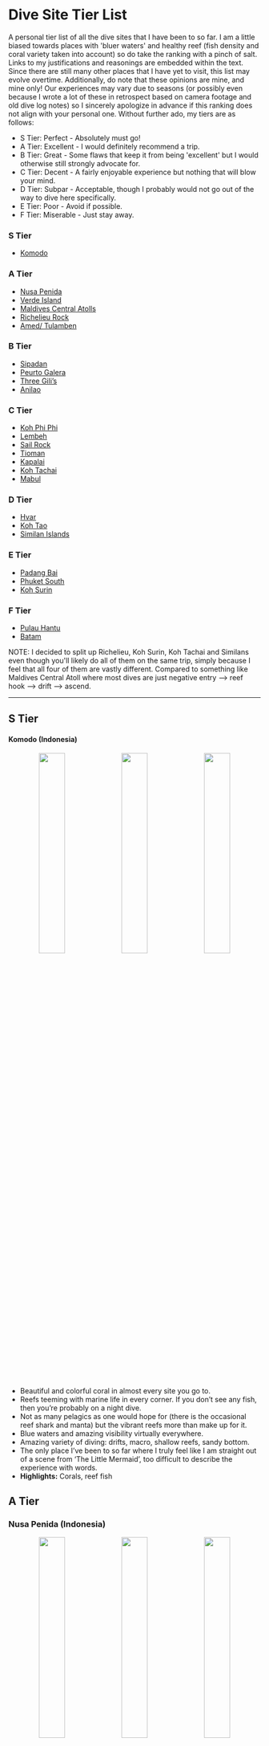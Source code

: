 # Dive Site Tier List

A personal tier list of all the dive sites that I have been to so far. I am a little biased towards places with 'bluer waters' and healthy reef (fish density and coral variety taken into account) so do take the ranking with a pinch of salt. Links to my justifications and reasonings are embedded within the text. Since there are still many other places that I have yet to visit, this list may evolve overtime. Additionally, do note that these opinions are mine, and mine only! Our experiences may vary due to seasons (or possibly even because I wrote a lot of these in retrospect based on camera footage and old dive log notes) so I sincerely apologize in advance if this ranking does not align with your personal one. Without further ado, my tiers are as follows:

- S Tier: Perfect - Absolutely must go!
- A Tier: Excellent - I would definitely recommend a trip.
- B Tier: Great - Some flaws that keep it from being 'excellent' but I would otherwise still strongly advocate for.
- C Tier: Decent - A fairly enjoyable experience but nothing that will blow your mind.
- D Tier: Subpar - Acceptable, though I probably would not go out of the way to dive here specifically.
- E Tier: Poor - Avoid if possible. 
- F Tier: Miserable - Just stay away.
  
### S Tier
- [Komodo](#komodo-indonesia) 

### A Tier
- [Nusa Penida](#nusa-penida-indonesia)
- [Verde Island](#verde-island-philippines)
- [Maldives Central Atolls](#maldives-central-atolls-maldives)
- [Richelieu Rock](#richelieu-rock-thailand)
- [Amed/ Tulamben](#amed-tulamben-indonesia)

### B Tier
- [Sipadan](#sipadan-malaysia)
- [Peurto Galera](#peurto-galera-philippines)
- [Three Gili’s](#three-gilis-indonesia)
- [Anilao](#anilao-philippines)

### C Tier
- [Koh Phi Phi](#koh-phi-phi-thailand)
- [Lembeh](#lembeh-indonesia)
- [Sail Rock](#sail-rock-thailand)
- [Tioman](#tioman-malaysia)
- [Kapalai](#kapalai-malaysia)
- [Koh Tachai](#koh-tachai-thailand)
- [Mabul](#mabul-malaysia)

### D Tier
- [Hvar](#hvar-croatia)
- [Koh Tao](#koh-tao-thailand)
- [Similan Islands](#similan-islands-thailand)

### E Tier
- [Padang Bai](#padang-bai-indonesia)
- [Phuket South](#phuket-south-thailand)
- [Koh Surin](#koh-surin-thailand)

### F Tier
- [Pulau Hantu](#pulau-hantu-singapore)
- [Batam](#batam-indonesia)

NOTE: I decided to split up Richelieu, Koh Surin, Koh Tachai and Similans even though you'll likely do all of them on the same trip, simply because I feel that all four of them are vastly different. Compared to something like Maldives Central Atoll where most dives are just negative entry --> reef hook --> drift --> ascend. 

---

## S Tier
#### Komodo (Indonesia)
<p align="middle">
  <img src="https://github.com/AnzelleL23/bubbles/raw/main/images/komodo_1.jpg" width="32%" />
  <img src="https://github.com/AnzelleL23/bubbles/raw/main/images/komodo_2.jpg" width="32%" /> 
  <img src="https://github.com/AnzelleL23/bubbles/raw/main/images/komodo_3.jpg" width="32%" />
</p>

- Beautiful and colorful coral in almost every site you go to.
- Reefs teeming with marine life in every corner. If you don’t see any fish, then you’re probably on a night dive.
- Not as many pelagics as one would hope for (there is the occasional reef shark and manta) but the vibrant reefs more than make up for it.
- Blue waters and amazing visibility virtually everywhere. 
- Amazing variety of diving: drifts, macro, shallow reefs, sandy bottom.
- The only place I’ve been to so far where I truly feel like I am straight out of a scene from ‘The Little Mermaid’, too difficult to describe the experience with words.
- **Highlights:** Corals, reef fish

## A Tier
### Nusa Penida (Indonesia)
<p align="middle">
  <img src="https://github.com/AnzelleL23/bubbles/raw/main/images/penida_1.jpg" width="32%" />
  <img src="https://github.com/AnzelleL23/bubbles/raw/main/images/penida_3.jpg" width="32%" /> 
  <img src="https://github.com/AnzelleL23/bubbles/raw/main/images/penida_2.jpg" width="32%" />
</p>

- Impeccable visibility at crystal bay/ northern sites.
- Almost guaranteed manta sightings in the South + one of the few places in SEA to hunt for the mola mola.
- Corals are bountiful and healthy, especially in crystal bay/ sites close to Nusa Lembobgan.
- Only not S tier because apart from the aforementioned pelagics, there is surprisingly few fish, apart from a few spots.
- Decent amount of current which can be quite challenging but overall still manageable...though there are many horror stories online.
- **Highlights:** Mola mola, Manta rays, corals

### Verde Island (Philippines)
<p align="middle">
  <img src="https://github.com/AnzelleL23/bubbles/raw/main/images/verde_1.jpg" width="32%" />
  <img src="https://github.com/AnzelleL23/bubbles/raw/main/images/verde_2.jpg" width="32%" /> 
  <img src="https://github.com/AnzelleL23/bubbles/raw/main/images/verde_3.jpg" width="32%" />
</p>

- Very near Peurto Galera but decided to rank it separately since it is often marketed as a separate day trip destination
- This place is full of coral and marine life, some of the most outside of Komodo, maybe even comparable to some degree.
- Possible pelagic sightings around the pinnacle too.
- Unfortunately, the visibility is only decent, not fantastic. Then again, perhaps it is seasonal so this is subjected to change.
- The currents here are also extremely erratic and can be quite dangerous, probably the only place where I experienced pretty drastic up/ down currents.
- **Highlights:** Corals, reef fish

### Maldives Central Atolls (Maldives)
<p align="middle">
  <img src="https://github.com/AnzelleL23/bubbles/raw/main/images/maldives_1.jpg" width="32%" />
  <img src="https://github.com/AnzelleL23/bubbles/raw/main/images/maldives_2.jpg" width="32%" /> 
  <img src="https://github.com/AnzelleL23/bubbles/raw/main/images/maldives_3.jpg" width="32%" />
</p>

- Difficult to rank every single atoll individually so I just grouped everything together as one.
- Pelagic paradise, black/ white tips on virtually every dive.
- Chance to get very very close to nurse sharks and mantas.
- Water was blue and visibility was generally great, though it was poorer at some of the deeper channel diving sites if I remember correctly.
- Not ranked higher only because some places had massively bleached corals which is quite unfortunate. 
- Perfect for the ‘big stuff’ and drift diving.
- **Highlights:** Sharks (all kinds), Manta rays

### Richelieu Rock (Thailand)
<p align="middle">
  <img src="https://github.com/AnzelleL23/bubbles/raw/main/images/richelieu_1.jpg" width="32%" />
  <img src="https://github.com/AnzelleL23/bubbles/raw/main/images/richelieu_2.jpg" width="32%" /> 
  <img src="https://github.com/AnzelleL23/bubbles/raw/main/images/richelieu_3.jpg" width="32%" />
</p>

- The only dive site in Thailand (that I’ve been to so far) where it genuinely feels like you’re diving in a fish tank.
- Thousands upon thousands of schooling fishes all around you with great coral patches around the pinnacle.
- Visibility was great for the most part but dropped quite a bit at certain locations when cold currents came.
- Ranked lower than Verde island since the aforementioned site simply has much more coral though fish wise, this is hard to beat. 
- Possibly the best site in Thailand (that I have been to) especially since Thailand diving is only OK at best.
- **Highlights:** Glass fish

### Amed/ Tulamben (Indonesia)
<p align="middle">
  <img src="https://github.com/AnzelleL23/bubbles/raw/main/images/amed_1.jpg" width="32%" />
  <img src="https://github.com/AnzelleL23/bubbles/raw/main/images/amed_2.jpg" width="32%" /> 
  <img src="https://github.com/AnzelleL23/bubbles/raw/main/images/amed_3.jpg" width="32%" />
</p>

- Grouped these two together since they are fairly similar in terms of marine life/ diving conditions.
- Fantastic blend of macro and coral diving. 
- The blue waters, clear visibility and fairly calm conditions make for very comfortable diving.
- Fire corals and shore entry kinda blows though.
- The legendary USAT liberty wreck with its abundance of critters living around/ inside is truly a sight to behold.
- Personal favourite in terms of ease of accessibility, cost and relaxation but only loses to those above due to having a lower density of critters and coral.
- **Highlights:** Frogfish, Nudibranch, muck etc.
  
## B Tier
### Sipadan (Malaysia)
<p align="middle">
  <img src="https://github.com/AnzelleL23/bubbles/raw/main/images/sipadan_1.jpg" width="32%" />
  <img src="https://github.com/AnzelleL23/bubbles/raw/main/images/sipadan_2.jpg" width="32%" /> 
  <img src="https://github.com/AnzelleL23/bubbles/raw/main/images/sipadan_3.jpg" width="32%" />
</p>

- Probably my most controversial ranking in this list.
- Excellent place to see schools of bump head parrot fish and jackfish/ barracuda tornadoes.
- Water was blue and clear for the most part.
- Good reefs and decent marine life.
- However, I must admit that it is a little overrated in a sense that is it not the 'best diving site in the world'. Granted, this title was bestowed decades ago but many fish have clearly left the area since.
- The small size of Sipadan also means that you can explore the whole area in about 2 dives.
- I think the limited daily diving permits give an illusion of Sipadan being the crown jewel of diving.
- I feel that those in the A tier have a bit more to offer.
- Putting Richelieu Rock above Sipadan may be a travesty to some but the fish density at Richelieu is simply too high to ignore. 
- I still recommend a trip here because it is indeed an extremely beautiful site, just that the hype is a little overblown and that the dives are not cheap at all.
- **Highlights:** Bumphead parrotfish, Barracuda/ Jackfish tornadoes, occasional pelagic
  
### Peurto Galera (Philippines)
<p align="middle">
  <img src="https://github.com/AnzelleL23/bubbles/raw/main/images/peurto_1.jpg" width="32%" />
  <img src="https://github.com/AnzelleL23/bubbles/raw/main/images/peurto_2.jpg" width="32%" /> 
  <img src="https://github.com/AnzelleL23/bubbles/raw/main/images/peurto_3.jpg" width="32%" />
</p>

- Huge variety of diving, all within 15 mins boat ride. 
- Incredibly healthy and colorful coral at the sites just east of Sabang beach.
- Good macro and marine life all around, healthy corals even at areas very close to civilisation.
- Gentle drifts at some sites with shallow coral for some awesome drift diving.
- Hampered by slightly greenish waters (visibility is still decent but I have a strong bias for blue waters) and absence of schooling fish.
- **Highlights:** Soft coral, saw my first stargazer here too.

### Three Gili’s (Indonesia)
<p align="middle">
  <img src="https://github.com/AnzelleL23/bubbles/raw/main/images/gili_1.jpg" width="32%" />
  <img src="https://github.com/AnzelleL23/bubbles/raw/main/images/gili_2.jpg" width="32%" /> 
  <img src="https://github.com/AnzelleL23/bubbles/raw/main/images/gili_3.jpg" width="32%" />
</p>

- A personal favourite in terms of a holistic dive holiday.
- There are sites with brilliant coral and pelagics (which comes with more currents), then there are those with gentle topography for macro hunting.
- Water temperature is perfect, visibility and colour are excellent.
- I would even claim to some extent that it feels like a 'discount Komodo', in terms of coral and water.
- The only reason why I cannot rank it higher than anything that came before, is because there is an entire passage (I can’t remember where exactly… perhaps on the west of Gili Air) covered in broken and dead coral from past dynamite fishing practices. It is like swimming in a coral graveyard which felt quite sad.
- Nevertheless, turtles galore, coral health (only considering those alive) and the water quality is enough for me to consider it as one of my top picks for a good diving holiday.
- Ultimately ranked Peurto Galera (PG) higher only because PG has higher critter density.
- **Highlights:** Coral (if not blown up), Turtles, occasional Pelagics

### Anilao: (Philippines)
<p align="middle">
  <img src="https://github.com/AnzelleL23/bubbles/raw/main/images/anilao_1.jpg" width="32%" />
  <img src="https://github.com/AnzelleL23/bubbles/raw/main/images/anilao_2.jpg" width="32%" /> 
  <img src="https://github.com/AnzelleL23/bubbles/raw/main/images/anilao_3.jpg" width="32%" />
</p>

- The ease of accessibility to dive sites is a huge plus.
- The variability of scenery is quite astounding, from sandy bottom to coral gardens and even some coral walls.
- Great variety of nudibranch, which are also easy to spot.
- The dive sites across the straits at Maricaban island are really beautiful as well... visibility there is better too if I recall correctly. 
- I found it hard to compare a macro area against 'regular destinations' so I’m still not entire sure where it should belong.
- I think the easy diving and comfortable conditions made it quite enjoyable overall, landing it at the final spot in B tier. 
- **Highlights:** Nudibranch, Harlequin shrimp, muck etc.
  
## C Tier
### Koh Phi Phi (Thailand)
- There is quite a bit of descent marine life and corals around the islands.
- I’ve spotted a number of pelagics during my dives here, albeit very briefly.
- Sizeable variety of nudibranch around here too, though I find them to be a little smaller than other places I’ve been to. 
- The topography around the Bida islands is also interesting.
- Not in the B tier only because the water at some places can be very green, reducing overall enjoyment.
- **Highlights:** Nudibranch, occasional pelagic, squids
  
### Lembeh (Indonesia)
- Another ranking which some may find extremely controversial.
- Even though it’s often heralded as the 'muck diving capital of the world', there were periods of up to 20 mins where my camera would be off and all I'd see were just endless fields of sand. 
- Not ranked higher because the of the aforementioned disappointments and that the diving here is generally quite expensive.
- Not ranked lower because the water has surprisingly good visibility for a muck site, presence of some very unique critters and ease of diving (no current, little if any).
- Perhaps I went too early during the high season so I’ll defiantly make a second visit and update the tier list. 
- **Highlights:** Nudibranch, octopus, muck etc.

### Sail Rock (Thailand)
- Similar case with Verde Island, I decided to rank this site separately since it is some distance from Koh Tao/ Koh Samui.
- Quite similar to Richelieu rock in terms of topography and marine life.
- Maybe a bit less fish than at Richelieu.
- While it has similar highs to Richelieu rock, the lows are much lower. The visibility at some parts were less than 2m, making it impossible to fully appreciate the schooling fish.
- Doesn’t help that this dive site is usually packed to the gills with divers since the window to dive here is quite small.
- Still worth a trip but not as relaxing or as remarkable as other sites ranked higher in the list.
- In fact, if you are in Koh Tao, I think diving the pinnacles around Koh Tao would save you significant money and effort, for about 80% the experience.
- Some Sail Rock footage online look infinitely different from what I experienced so maybe I will give this place another shot in the future.
- **Highlights:** Reef fish

### Tioman (Malaysia)
- The closest decent dive destination to Singapore!
- I feel that the sites further away from the Tioman i.e. the islands around Labas are actually very nice. The waters can have visibility of 15-20m sometimes, with interesting topography for some swim throughs.
- Renggis is also a fantastic site with good coral and almost guaranteed turtle sightings. Occasional pelagic here too.
- That being said, apart from these few sites, majority of the ground surface is still sandy bottom, with almost zero macro life to make up for it. 
- The lack of coral or vibrant marine life at most spots lands it in this position.
- At least the water can be blue at some places and it is still the most accessible place for weekend diving.
- **Highlights:** OK corals, near to SG

### Kapalai (Malaysia)
- While there is the one site called Little Okinawa which reminds me a lot of Nusa Penida and Komodo, the other parts of Kapalai are rather dull and interesting.
- There is decent coral but not much marine life to write home about 
- The water is quite blue but visibility was ok-ish
- It was hard ranking Tioman and Kapalai relative to each other since both offer similar experiences: some grest sites, some snoozers.
- I think Tioman edges over Kapalai due to the cheaper diving, variability of dives and ease of accessibility.
- **Highlights:** 'Little Okinawa'
  
### Koh Tachai (Thailand)
- This is quite a small dive site if I recall correctly.
- I do remember that the water here was much bluer and visibility was better than other parts of the Andaman sea.
- Some marine life and coral around the island.
- Ranked in this position since it simply cannot compete with those above in terms of coral or marine life. 
- This is still a rather decent dive site and I do recall feeling quite impressed by the dive.
- **Highlights:** Vibes
  
### Mabul (Malaysia)
- Arguably the worst of the three (Mabul, Kapalai and Sipadan).
- The water here is green and has pretty low visibility, less than 6m  max I reckon… 
- I don’t recall there being much coral, perhaps occasional patches here and there.
- However, there is good macro life in the area (thanks to the trash from the villages nearby...).
- I remembered hating Mabul a lot when I first dove it but looking through my pictures made me realise how many critters I saw every dive. 
- While the macro is great, it is not better Lembeh and Anilao (where the water quality is arguably better too).
- Decent but not great so it takes the last spot in the C tier.
- **Highlights:** Muck etc., also the only place where I've seen a Blue-ringed octopus!

## D Tier
### Hvar (Croatia)
- My only diving experience outside of Asia .
- The water is a chilly 21 degrees but is as blue as the sky and with visibility rivaling that of crystal bay, maybe even better.
- The biggest shortcoming is that the sites are almost devoid of almost any decently sized fish.
- In fact there were zero corals, just some seagrass.
- Interersting topography around the southern coasts. 
- There is still the occasional tuna and octopus which is quite cool.
- Unable to rank this place higher due to the severe lack of marine life but the visibility is simply too stunning to fault.
- Had some close encounters with octopus here.
- **Highlights:** Water conditions
  
### Koh Tao (Thailand)
- I would have liked to put Koh Tao higher but unfortunately, it does not have much going for it.
- Chumphon pinnacles and Southwest pinnacles are pretty remarkable diving sites as there are lots of schooling fish. 
- Visibility is unfortunately subpar at most other places.
- Koh Tao also doesn’t have coral gardens as beautiful as Tioman, so even the Pinnacles are unable to carry it to a higher tier in my opinion.
- Dive sites are usually quite crowded so it can be hard to enjoy the popular areas. 
- Its price makes it a huge plus considering the diving is at least semi-decent.
- **Highlights:** Cheap diving

### Similan Islands (Thailand)
- I don’t recall seeing much marine life around the islands, there is the occasional bat fish/ fuseli but really not much else. 
- Perhaps much of the area was destroyed in 2004 idk but most of my time underwater was spent ‘rock diving’ which I find to be a bit laughable.
- Even though I would consider Hvar to be rock diving as well, Hvar's water is significantly better.
- I cannot rate Similans any lower as the water is indeed still blue and the topography is quite interesting to some extent.
- In terms of hype to satisfaction ratio, this place really takes the cake, especially since it is at the forefront of most Thailand LOB advertisements even though there are better dive sites on the same itinerary. 
- **Highlights:** Rock diving

## E Tier
### Padang Bai (Indonesia)
- I sure hope that this was a case of simply going during the wrong season because what I saw was 180 degrees from what is being marketed. 
- There are some coral and there are some baby sharks but the water being cold combined with  perpetual swell made the experience extremely unpleasant and miserable -- nearly threw up...
- The water was green for the most part and visibility not more than 10m too.
- There us a surprising amount of coral but the poor visibility did not do it justice at all.
- In fact, when I went to an area called ‘the blue lagoon’, it was anything but it. Visibility dropped to like 3m and it was pretty sucky really.
-  I am open to revisiting and getting my mind changed since there are people who enjoyed their dives in Padang Bai so I shall refrain from further comments till a revisit.
- **Highlights:** Nauseating diving

### Phuket South (Thailand)
- This includes the Racha islands, King cruiser wreck and Koh Doc Mai.
- There really isn’t much to see, mostly sea stars and sea urchins.
- Koh Doc Mai is actually OK I guess...
- Water colour alternates between light blue and sicklish green, with visibility not more than 10-12m. 
- There are some nudibranch at these sites but they’re virtually microscopic. 
- King Cruiser is an interesting wreck but it is too deep for any proper exploration (even with nitrox). Contrast this to the USAT Liberty in Tulamben where even people without tech diving certifications can explore. The marine life on the USAT Liberty is also infinitely more vibrant and you have higher likelihood of spotting more unique critters there.
- There are schools of fish near the King Cruiser Wreck but there is just TOO many people in the water. Coupled with the fact that diving is done of the cattle boats... not an experience to write home about. 
- A way to shake off the dive bug since it is quite cheap and still OK-ish at best.
- Considered putting this right below Similan and in the D tier, but even though I was bored out of my mind in Padang Bai and here, I think Padang Bai had a lot more marine life.
- **Highlights:** Tasty boat meals

### Koh Surin (Thailand)
- Too unimpressionable until it has almost faded from my memory at this point.
- The water there is green and visibility is really no more than 8-10m.
- This dive site gets some currents too, so there is a lot of kicking involved but with 0 payoff at the end.
- My camera was completely turned off for all the dives I did here so I have zero recorded footage to base my judgement off, all opinions are according to my dive log notes.
- I think it is used as a check dive site for Similan LOB’s I’m not sure. 
- Not ranked lower because there is still some fish to be seen.
- **Highlights:** Unable to recall

## F Tier
### Pulau Hantu (Singapore)
- A huge reason why this is ranked so low is because of the piss poor visibility and water color, when you need to dive with light in the day, you know you’re in for some fun times.
- A good day of visibility is about 3m. 
- To make matters worse, there is usually current at Pulau Hantu too, which can be daunting.
- However, there is surpassingly decent macro here, lots of nudibranch (even more so than Tioman) and interesting critters.
- Occasional coral patches can also be found though no coral fields like in Indonesia or Philippines.
- The presence of current and pea soup visibility really sucks the joy out of being underwater.
- I’d only recommend diving here in the presence of no other alternatives or merely to test equipment.
- Or unless you really, really, really love macro.
- **Highlights:** Nearby and decent macro

### Batam (Indonesia)
- The final entry on this list! I was debating which one to rank lower but Batam has definitely got to be worse since the macro is just not as good as Pulau Hantu (also not any cheaper).
- The visibility is pretty poor as well, less than 5m at most places. Perhaps due to its close proximity to Singapore. 
- There is some coral, some fish and some nudibranch to see but the water conditions don't make it fun to hunt for these critters at all.
- Compare this to Lembeh/ Anilao where the conditions make you feel much more at ease. 
- Similar to Pulau Hantu, there are some currents, adding on to the already 'difficult visibility'.
- A disclaimer is that perhaps I went during the wrong season, as some Youtube footage paint very different pictures of what I remembered Batam diving to be.
- Open to going back and get my mind changed.
- **Highlights:** Surviving

